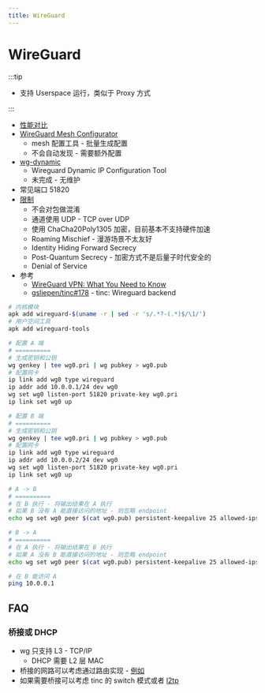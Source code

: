 ```yaml
---
title: WireGuard
---
```


# WireGuard

:::tip

- 支持 Userspace 运行，类似于 Proxy 方式

:::

- [性能对比](https://www.wireguard.com/performance)
- [WireGuard Mesh Configurator](https://github.com/k4yt3x/wireguard-mesh-configurator)
  - mesh 配置工具 - 批量生成配置
  - 不会自动发现 - 需要额外配置
- [wg-dynamic](https://github.com/WireGuard/wg-dynamic)
  - Wireguard Dynamic IP Configuration Tool
  - 未完成 - 无维护
- 常见端口 51820
- [限制](https://www.wireguard.com/known-limitations/)
  - 不会对包做混淆
  - 通道使用 UDP - TCP over UDP
  - 使用 ChaCha20Poly1305 加密，目前基本不支持硬件加速
  - Roaming Mischief - 漫游场景不太友好
  - Identity Hiding Forward Secrecy
  - Post-Quantum Secrecy - 加密方式不是后量子时代安全的
  - Denial of Service
- 参考
  - [WireGuard VPN: What You Need to Know](https://restoreprivacy.com/wireguard)
  - [gsliepen/tinc#178](https://github.com/gsliepen/tinc/issues/179) - tinc: Wireguard backend

```bash
# 内核模块
apk add wireguard-$(uname -r | sed -r 's/.*?-(.*)$/\1/')
# 用户空间工具
apk add wireguard-tools

# 配置 A 端
# ==========
# 生成密钥和公钥
wg genkey | tee wg0.pri | wg pubkey > wg0.pub
# 配置网卡
ip link add wg0 type wireguard
ip addr add 10.0.0.1/24 dev wg0
wg set wg0 listen-port 51820 private-key wg0.pri
ip link set wg0 up

# 配置 B 端
# ==========
# 生成密钥和公钥
wg genkey | tee wg0.pri | wg pubkey > wg0.pub
# 配置网卡
ip link add wg0 type wireguard
ip addr add 10.0.0.2/24 dev wg0
wg set wg0 listen-port 51820 private-key wg0.pri
ip link set wg0 up

# A -> B
# ==========
# 在 B 执行 - 将输出结果在 A 执行
# 如果 B 没有 A 能直接访问的地址 - 则忽略 endpoint
echo wg set wg0 peer $(cat wg0.pub) persistent-keepalive 25 allowed-ips 10.0.0.2/32 endpoint <主机B地址>:51820

# B -> A
# ==========
# 在 A 执行 - 将输出结果在 B 执行
# 如果 A 没有 B 能直接访问的地址 - 则忽略 endpoint
echo wg set wg0 peer $(cat wg0.pub) persistent-keepalive 25 allowed-ips 10.0.0.1/32 endpoint <主机A地址>:51820

# 在 B 能访问 A
ping 10.0.0.1
```

## FAQ

### 桥接或 DHCP

- wg 只支持 L3 - TCP/IP
  - DHCP 需要 L2 层 MAC
- 桥接的网路可以考虑通过路由实现 - [例如](https://lists.zx2c4.com/pipermail/wireguard/2018-January/002341.html)
- 如果需要桥接可以考虑 tinc 的 switch 模式或者 [l2tp](https://remote-lab.net/linux-l2tp-ethernet-pseudowires)
